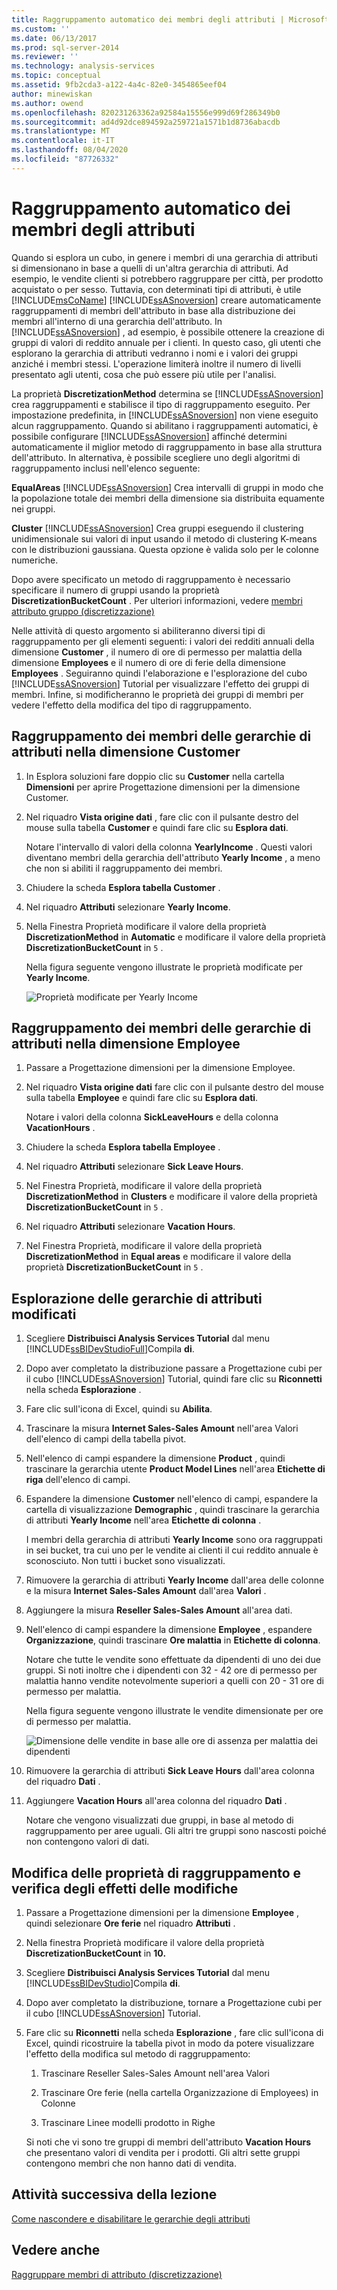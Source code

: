 ```yaml
---
title: Raggruppamento automatico dei membri degli attributi | Microsoft Docs
ms.custom: ''
ms.date: 06/13/2017
ms.prod: sql-server-2014
ms.reviewer: ''
ms.technology: analysis-services
ms.topic: conceptual
ms.assetid: 9fb2cda3-a122-4a4c-82e0-3454865eef04
author: minewiskan
ms.author: owend
ms.openlocfilehash: 820231263362a92584a15556e999d69f286349b0
ms.sourcegitcommit: ad4d92dce894592a259721a1571b1d8736abacdb
ms.translationtype: MT
ms.contentlocale: it-IT
ms.lasthandoff: 08/04/2020
ms.locfileid: "87726332"
---
```

# <a name="automatically-grouping-attribute-members"></a>Raggruppamento automatico dei membri degli attributi
  Quando si esplora un cubo, in genere i membri di una gerarchia di attributi si dimensionano in base a quelli di un'altra gerarchia di attributi. Ad esempio, le vendite clienti si potrebbero raggruppare per città, per prodotto acquistato o per sesso. Tuttavia, con determinati tipi di attributi, è utile [!INCLUDE[msCoName](../includes/msconame-md.md)] [!INCLUDE[ssASnoversion](../includes/ssasnoversion-md.md)] creare automaticamente raggruppamenti di membri dell'attributo in base alla distribuzione dei membri all'interno di una gerarchia dell'attributo. In [!INCLUDE[ssASnoversion](../includes/ssasnoversion-md.md)] , ad esempio, è possibile ottenere la creazione di gruppi di valori di reddito annuale per i clienti. In questo caso, gli utenti che esplorano la gerarchia di attributi vedranno i nomi e i valori dei gruppi anziché i membri stessi. L'operazione limiterà inoltre il numero di livelli presentato agli utenti, cosa che può essere più utile per l'analisi.

 La proprietà **DiscretizationMethod** determina se [!INCLUDE[ssASnoversion](../includes/ssasnoversion-md.md)] crea raggruppamenti e stabilisce il tipo di raggruppamento eseguito. Per impostazione predefinita, in [!INCLUDE[ssASnoversion](../includes/ssasnoversion-md.md)] non viene eseguito alcun raggruppamento. Quando si abilitano i raggruppamenti automatici, è possibile configurare [!INCLUDE[ssASnoversion](../includes/ssasnoversion-md.md)] affinché determini automaticamente il miglior metodo di raggruppamento in base alla struttura dell'attributo. In alternativa, è possibile scegliere uno degli algoritmi di raggruppamento inclusi nell'elenco seguente:

 **EqualAreas** [!INCLUDE[ssASnoversion](../includes/ssasnoversion-md.md)] Crea intervalli di gruppi in modo che la popolazione totale dei membri della dimensione sia distribuita equamente nei gruppi.

 **Cluster** [!INCLUDE[ssASnoversion](../includes/ssasnoversion-md.md)] Crea gruppi eseguendo il clustering unidimensionale sui valori di input usando il metodo di clustering K-means con le distribuzioni gaussiana. Questa opzione è valida solo per le colonne numeriche.

 Dopo avere specificato un metodo di raggruppamento è necessario specificare il numero di gruppi usando la proprietà **DiscretizationBucketCount** . Per ulteriori informazioni, vedere [membri attributo gruppo &#40;discretizzazione&#41;](multidimensional-models/attribute-properties-group-attribute-members.md)

 Nelle attività di questo argomento si abiliteranno diversi tipi di raggruppamento per gli elementi seguenti: i valori dei redditi annuali della dimensione **Customer** , il numero di ore di permesso per malattia della dimensione **Employees** e il numero di ore di ferie della dimensione **Employees** . Seguiranno quindi l'elaborazione e l'esplorazione del cubo [!INCLUDE[ssASnoversion](../includes/ssasnoversion-md.md)] Tutorial per visualizzare l'effetto dei gruppi di membri. Infine, si modificheranno le proprietà dei gruppi di membri per vedere l'effetto della modifica del tipo di raggruppamento.

## <a name="grouping-attribute-hierarchy-members-in-the-customer-dimension"></a>Raggruppamento dei membri delle gerarchie di attributi nella dimensione Customer

1.  In Esplora soluzioni fare doppio clic su **Customer** nella cartella **Dimensioni** per aprire Progettazione dimensioni per la dimensione Customer.

2.  Nel riquadro **Vista origine dati** , fare clic con il pulsante destro del mouse sulla tabella **Customer** e quindi fare clic su **Esplora dati**.

     Notare l'intervallo di valori della colonna **YearlyIncome** . Questi valori diventano membri della gerarchia dell'attributo **Yearly Income** , a meno che non si abiliti il raggruppamento dei membri.

3.  Chiudere la scheda **Esplora tabella Customer** .

4.  Nel riquadro **Attributi** selezionare **Yearly Income**.

5.  Nella Finestra Proprietà modificare il valore della proprietà **DiscretizationMethod** in **Automatic** e modificare il valore della proprietà **DiscretizationBucketCount** in `5` .

     Nella figura seguente vengono illustrate le proprietà modificate per **Yearly Income**.

     ![Proprietà modificate per Yearly Income](../../2014/tutorials/media/l4-discretizationmethod-1.gif "Proprietà modificate per Yearly Income")

## <a name="grouping-attribute-hierarchy-members-in-the-employee-dimension"></a>Raggruppamento dei membri delle gerarchie di attributi nella dimensione Employee

1.  Passare a Progettazione dimensioni per la dimensione Employee.

2.  Nel riquadro **Vista origine dati** fare clic con il pulsante destro del mouse sulla tabella **Employee** e quindi fare clic su **Esplora dati**.

     Notare i valori della colonna **SickLeaveHours** e della colonna **VacationHours** .

3.  Chiudere la scheda **Esplora tabella Employee** .

4.  Nel riquadro **Attributi** selezionare **Sick Leave Hours**.

5.  Nel Finestra Proprietà, modificare il valore della proprietà **DiscretizationMethod** in **Clusters** e modificare il valore della proprietà **DiscretizationBucketCount** in `5` .

6.  Nel riquadro **Attributi** selezionare **Vacation Hours**.

7.  Nel Finestra Proprietà, modificare il valore della proprietà **DiscretizationMethod** in **Equal areas** e modificare il valore della proprietà **DiscretizationBucketCount** in `5` .

## <a name="browsing-the-modified-attribute-hierarchies"></a>Esplorazione delle gerarchie di attributi modificati

1.  Scegliere **Distribuisci Analysis Services Tutorial** dal menu [!INCLUDE[ssBIDevStudioFull](../includes/ssbidevstudiofull-md.md)]Compila **di**.

2.  Dopo aver completato la distribuzione passare a Progettazione cubi per il cubo [!INCLUDE[ssASnoversion](../includes/ssasnoversion-md.md)] Tutorial, quindi fare clic su **Riconnetti** nella scheda **Esplorazione** .

3.  Fare clic sull'icona di Excel, quindi su **Abilita**.

4.  Trascinare la misura **Internet Sales-Sales Amount** nell'area Valori dell'elenco di campi della tabella pivot.

5.  Nell'elenco di campi espandere la dimensione **Product** , quindi trascinare la gerarchia utente **Product Model Lines** nell'area **Etichette di riga** dell'elenco di campi.

6.  Espandere la dimensione **Customer** nell'elenco di campi, espandere la cartella di visualizzazione **Demographic** , quindi trascinare la gerarchia di attributi **Yearly Income** nell'area **Etichette di colonna** .

     I membri della gerarchia di attributi **Yearly Income** sono ora raggruppati in sei bucket, tra cui uno per le vendite ai clienti il cui reddito annuale è sconosciuto. Non tutti i bucket sono visualizzati.

7.  Rimuovere la gerarchia di attributi **Yearly Income** dall'area delle colonne e la misura **Internet Sales-Sales Amount** dall'area **Valori** .

8.  Aggiungere la misura **Reseller Sales-Sales Amount** all'area dati.

9. Nell'elenco di campi espandere la dimensione **Employee** , espandere **Organizzazione**, quindi trascinare **Ore malattia** in **Etichette di colonna**.

     Notare che tutte le vendite sono effettuate da dipendenti di uno dei due gruppi. Si noti inoltre che i dipendenti con 32 - 42 ore di permesso per malattia hanno vendite notevolmente superiori a quelli con 20 - 31 ore di permesso per malattia.

     Nella figura seguente vengono illustrate le vendite dimensionate per ore di permesso per malattia.

     ![Dimensione delle vendite in base alle ore di assenza per malattia dei dipendenti](../../2014/tutorials/media/l4-discretizationmethod-2.gif "Dimensione delle vendite in base alle ore di assenza per malattia dei dipendenti")

10. Rimuovere la gerarchia di attributi **Sick Leave Hours** dall'area colonna del riquadro **Dati** .

11. Aggiungere **Vacation Hours** all'area colonna del riquadro **Dati** .

     Notare che vengono visualizzati due gruppi, in base al metodo di raggruppamento per aree uguali. Gli altri tre gruppi sono nascosti poiché non contengono valori di dati.

## <a name="modifying-grouping-properties-and-reviewing-the-effect-of-the-changes"></a>Modifica delle proprietà di raggruppamento e verifica degli effetti delle modifiche

1.  Passare a Progettazione dimensioni per la dimensione **Employee** , quindi selezionare **Ore ferie** nel riquadro **Attributi** .

2.  Nella finestra Proprietà modificare il valore della proprietà **DiscretizationBucketCount** in **10.**

3.  Scegliere **Distribuisci Analysis Services Tutorial** dal menu [!INCLUDE[ssBIDevStudio](../includes/ssbidevstudio-md.md)]Compila **di**.

4.  Dopo aver completato la distribuzione, tornare a Progettazione cubi per il cubo [!INCLUDE[ssASnoversion](../includes/ssasnoversion-md.md)] Tutorial.

5.  Fare clic su **Riconnetti** nella scheda **Esplorazione** , fare clic sull'icona di Excel, quindi ricostruire la tabella pivot in modo da potere visualizzare l'effetto della modifica sul metodo di raggruppamento:

    1.  Trascinare Reseller Sales-Sales Amount nell'area Valori

    2.  Trascinare Ore ferie (nella cartella Organizzazione di Employees) in Colonne

    3.  Trascinare Linee modelli prodotto in Righe

     Si noti che vi sono tre gruppi di membri dell'attributo **Vacation Hours** che presentano valori di vendita per i prodotti. Gli altri sette gruppi contengono membri che non hanno dati di vendita.

## <a name="next-task-in-lesson"></a>Attività successiva della lezione
 [Come nascondere e disabilitare le gerarchie degli attributi](lesson-4-4-hiding-and-disabling-attribute-hierarchies.md)

## <a name="see-also"></a>Vedere anche
 [Raggruppare membri di attributo &#40;discretizzazione&#41;](multidimensional-models/attribute-properties-group-attribute-members.md)


